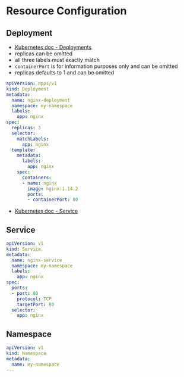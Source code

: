 # Resource Configuration

## Deployment
- [Kubernetes doc - Deployments](https://kubernetes.io/docs/concepts/workloads/controllers/deployment/)
- replicas can be omitted
- all three labels must exactly match
- `containerPort` is for information purposes only and can be omitted
- replicas defaults to 1 and can be omitted 

```yaml
apiVersion: apps/v1
kind: Deployment
metadata:
  name: nginx-deployment
  namespace: my-namespace
  labels:
    app: nginx
spec:
  replicas: 3
  selector:
    matchLabels:
      app: nginx
  template:
    metadata:
      labels:
        app: nginx
    spec:
      containers:
      - name: nginx
        image: nginx:1.14.2
        ports:
        - containerPort: 80
```
- [Kubernetes doc - Service](https://kubernetes.io/docs/concepts/services-networking/service/)

## Service
```yaml
apiVersion: v1
kind: Service
metadata:
  name: nginx-service
  namespace: my-namespace
  labels:
    app: nginx
spec:
  ports:
  - port: 80
    protocol: TCP
    targetPort: 80
  selector:
    app: nginx
```

## Namespace
```yaml
apiVersion: v1
kind: Namespace
metadata:
  name: my-namespace
---
```
